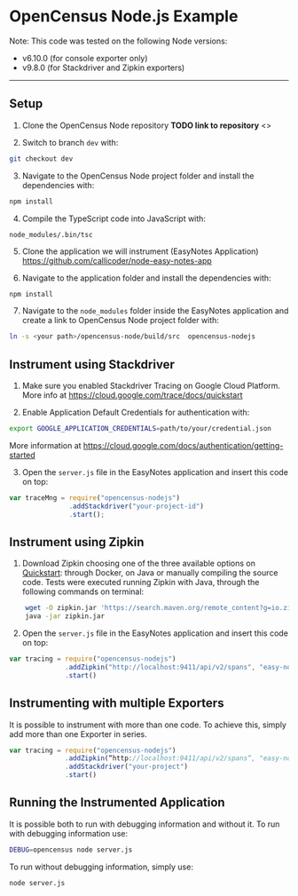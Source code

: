 # OpenCensus Node.js Example


Note: This code was tested on the following Node versions:
- v6.10.0 (for console exporter only)
- v9.8.0 (for Stackdriver and Zipkin exporters)

___

## Setup

1. Clone the OpenCensus Node repository **TODO link to repository**
<>

2. Switch to branch `dev` with:
```bash
git checkout dev
```

3. Navigate to the OpenCensus Node project folder and install the dependencies with:
```bash
npm install
```

4. Compile the TypeScript code into JavaScript with:
```
node_modules/.bin/tsc
```

5. Clone the application we will instrument (EasyNotes Application)
<https://github.com/callicoder/node-easy-notes-app>

6. Navigate to the application folder and install the dependencies with:
```bash
npm install
```

7. Navigate to the `node_modules` folder inside the EasyNotes application and create a link to OpenCensus Node project folder with:
```bash
ln -s <your path>/opencensus-node/build/src  opencensus-nodejs
```


## Instrument using Stackdriver

1. Make sure you enabled Stackdriver Tracing on Google Cloud Platform. More info at <https://cloud.google.com/trace/docs/quickstart>

2. Enable Application Default Credentials for authentication with:
```bash
export GOOGLE_APPLICATION_CREDENTIALS=path/to/your/credential.json
```
More information at <https://cloud.google.com/docs/authentication/getting-started>

3. Open the `server.js` file in the EasyNotes application and insert this code on top:
```javascript
var traceMng = require("opencensus-nodejs")
               .addStackdriver("your-project-id")
               .start();
```

## Instrument using Zipkin

1. Download Zipkin choosing one of the three available options on [Quickstart](https://zipkin.io/pages/quickstart.html): through Docker, on Java or manually compiling the source code. Tests were executed running Zipkin with Java, through the following commands on terminal:
```bash
    wget -O zipkin.jar 'https://search.maven.org/remote_content?g=io.zipkin.java&a=zipkin-server&v=LATEST&c=exec'
    java -jar zipkin.jar
```

2. Open the `server.js` file in the EasyNotes application and insert this code on top:
```javascript
var tracing = require("opencensus-nodejs")
              .addZipkin("http://localhost:9411/api/v2/spans", "easy-notes")
              .start()
```

## Instrumenting with multiple Exporters

It is possible to instrument with more than one code. To achieve this, simply add more than one Exporter in series.

```javascript
var tracing = require("opencensus-nodejs")
              .addZipkin(“http://localhost:9411/api/v2/spans“, "easy-notes")
              .addStackdriver("your-project")
              .start()
```

## Running the Instrumented Application

It is possible both to run with debugging information and without it. To run with debugging information use:
```bash
DEBUG=opencensus node server.js
```
To run without debugging information, simply use:
```bash
node server.js
```
